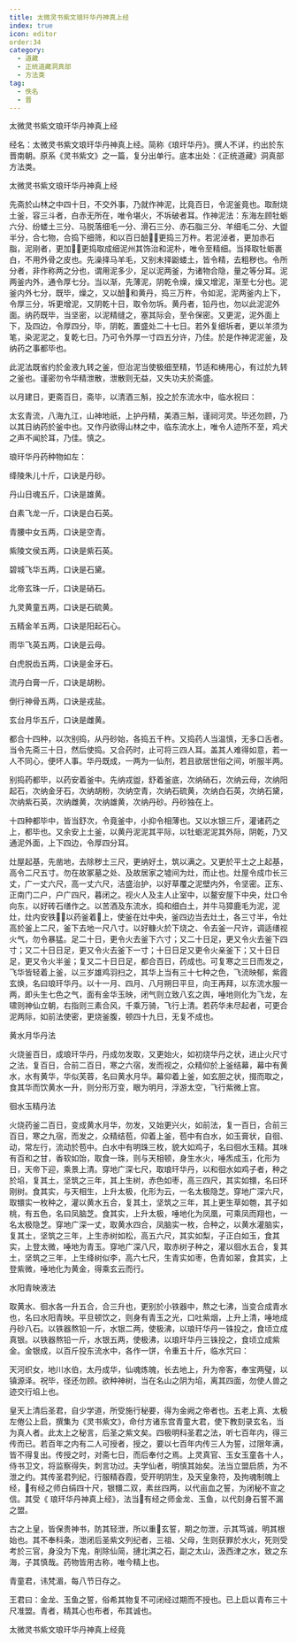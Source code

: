 ```yaml
---
title: 太微灵书紫文琅玕华丹神真上经
index: true
icon: editor
order:34
category:
  - 道藏
  - 正统道藏洞真部
  - 方法类
tag:
  - 佚名
  - 晋
---
```


太微灵书紫文琅玕华丹神真上经  

经名：太微灵书紫文琅玕华丹神真上经。简称《琅玕华丹》。撰人不详，约出於东晋南朝。原系《灵书紫文》之一篇，复分出单行。底本出处：《正统道藏》洞真部方法类。  

太微灵书紫文琅玕华丹神真上经  

先斋於山林之中四十日，不交外事，乃就作神泥，比竟百日，令泥釜竟也。取耐烧土釜，容三斗者，白赤无所在，唯令堪火，不坼破者耳。作神泥法：东海左顾牡蛎六分、纷蝼土三分、马脱落细毛一分、滑石三分、赤石脂三分、羊细毛二分、大盥半分，合七物，合捣下细筛，和以百日醶，更捣三万杵。若泥淖者，更加赤石脂，泥刚者，更加，更捣取成细泥州其饰治和泥朴，唯令至精细。当择取牡蛎裹白，不用外骨之皮也。先澡择马羊毛，又别末择鼢蝼土，皆令精，去粗秽也。令所分者，非作称两之分也，谓用泥多少，足以泥两釜，为诸物合隐，量之等分耳。泥两釜内外，通令厚七分。当以渐，先薄泥，阴乾令燥，燥又增泥，渐至七分也。泥釜内外七分，既毕，燥之，又以醶和黄丹，捣三万杵，令如泥，泥两釜内上下，令厚三分，坼更增泥，又阴乾十日，取令勿坼。黄丹者，铅丹也，勿以此泥泥外面。纳药既毕，当坚密，以泥精缝之，塞其际会，至令保密。又更泥，泥外面上下，及四边，令厚四分，毕，阴乾，置盛处二十七日。若外复细坼者，更以羊须为笔，染泥泥之，复乾七日。乃可令外厚一寸四五分许，乃佳。於是作神泥泥釜，及纳药之事都毕也。  

此泥法既省约於金液九转之釜，但治泥当使极细至精，节适和梼用心，有过於九转之釜也。谨密勿令华精泄散，泄散则无益，又失功夫於斋盛。  

以月建日，更斋百日，斋毕，以清酒三斛，投之於东流水中，临水祝曰：  

太玄青流，八海九江，山神地祇，上护丹精，美酒三斛，谨祠河灵。毕还勿顾，乃以其日纳药於釜中也。又作丹欲得山林之中，临东流水上，唯令人迹所不至，鸡犬之声不闻於耳，乃佳。慎之。  

琅玕华丹药种物如左：  

绛陵朱儿十斤，口诀是丹砂。  

丹山日魂五斤，口诀是雄黄。  

白素飞龙一斤，口诀是白石英。  

青腰中女五两，口诀是空青。  

紫陵文侯五两，口诀是紫石英。  

碧城飞华五两，口诀是石黛。  

北帝玄珠一斤，口诀是硝石。  

九灵黄童五两，口诀是石硫黄。  

五精金羊五两，口诀是阳起石心。  

雨华飞英五两，口诀是云母。  

白虎脱齿五两，口诀是金牙石。  

流丹白膏一斤，口诀是胡粉。  

倒行神骨五两，口诀是戎盐。  

玄台月华五斤，口诀是雌黄。  

都合十四种，以次别捣，从丹砂始，各捣五千杵。又捣药人当温慎，无多口舌者。当令先斋三十日，然后使捣。又合药时，止可将三四人耳。盖其人难得如意，若一人不同心，便坏人事。华丹既成，一两为一仙剂，若且欲居世俗之间，听服半两。  

别捣药都毕，以药安着釜中。先纳戎盥，舒着釜底，次纳硝石，次纳云母，次纳阳起石，次纳金牙石，次纳胡粉，次纳空青，次纳石硫黄，次纳白石英，次纳石黛，次纳紫石英，次纳雌黄，次纳雄黄，次纳丹砂。丹砂独在上。  

十四种都毕中，皆当舒次，令竟釜中，小抑令相薄也。又以水银三斤，灌诸药之上，都毕也。又余安上土釜，以黄丹泥泥其平际，以牡蛎泥泥其外际，阴乾，乃又通泥外面，上下四边，令厚四分耳。  

灶屋起基，先凿地，去除秽土三尺，更纳好土，筑以满之。又更於平土之上起基，高令二尺五寸。勿在故冢墓之处、及故居家之墟间为灶，而止也。灶屋令成巾长三丈，广一丈六尺，高一丈六尺，洁盛治护，以好草覆之泥壁内外，令坚密。正东、正南门二户，户广四尺，暮闭之。视火人及主人止室中，以鳌安屋下中央，灶口令向东，以好砖石缮作之。以苦酒及东流水，捣和细白土，并牛马獐鹿毛为泥，泥灶，灶内安铁，以药釜着上，使釜在灶中央，釜四边当去灶土，各三寸半，令灶高於釜上二尺，釜下去地一尺八寸。以好糠火於下烧之、令去釜一尺许，调适缮视火气，勿令暴猛。足二十日，更令火去釜下六寸；又二十日足，更又令火去釜下四寸；又二十日日足，更又令火去釜下一寸；十日日足又更令火亲釜下；又十日日足，更又令火半釜；复又二十日日足，都合百日，药成也。可复寒之三日而发之，飞华皆轻着上釜，以三岁雄鸡羽扫之，其华上当有三十七种之色，飞流映郁，紫霞玄焕，名曰琅玕华丹。以十一月、四月、八月朔日平旦，向王再拜，以东流水服一两，即头生七色之气，面有金华玉映，闭气则立致八玄之舆，唾地则化为飞龙，左啸则神仙立朝，右指则三素合风，千乘万骑，飞行上清。若药华未尽起者，可更合泥两际，如前法使密，更烧釜腹，顿四十九日，无复不成也。  

黄水月华丹法  

火烧釜百日，成琅玕华丹，丹成勿发取，又更始火，如初烧华丹之状，进止火尺寸之法，复百日，合前二百日，寒之六宿，发而视之，众精仰於上釜结幕，幕中有黄水，水有黄华，华似芙蓉，名曰黄水月华。幕仰着上釜，如玄胆之状，掇而取之，食其华而饮黄水一升，则分形万变，眼为明月，浮游太空，飞行紫微上宫。  

徊水玉精丹法  

火烧药釜二百日，变成黄水月华，勿发，又始更兴火，如前法，复一百日，合前三百日，寒之九宿，而发之，众精结苞，仰着上釜，苞中有白水，如玉膏状，自徊、动，常左行，流动於苞中。白水中有明珠三枚，貌大如鸡子，名曰徊水玉精。其味有百和之甘，香软如饴，取食一珠，则与天相顿，身生水火，唾炁成玉，化形为日，天帝下迎，乘景上清。穿地广深七尺，取琅玕华丹，以和徊水如鸡子者，种之於埳，复其土，坚筑之三年，其上生树，赤色如枣，高三四尺，其实如镮，名曰环刚树。食其实，与天相生，上升太极，化形为云，一名太极隐芝。穿地广深六尺，取镮实一枚种之，灌以黄水五合，复其土，坚筑之三年，其上更生草如匏，其子如桃，有五色，名曰凤脑芝。食其实，上升太极，唾地化为凤凰，可乘凤而翔也，一名太极隐芝。穿地广深一丈，取黄水四合，凤脑实一枚，合种之，以黄水灌脑实，复其土，坚筑之三年，上生赤树如松，高五六尺，其实如梨，子正白如玉，食其实，上登太微，唾地为青玉。穿地广深八尺，取赤树子种之，灌以徊水五合，复其土，坚筑之三年，上生绛树似李，高六七尺，生青实如枣，色青如翠，食其实，上登紫微，唾地化为黄金，得乘玄云而行。  

水阳青映液法  

取黄水、徊水各一升五合，合三升也，更别於小铁器中，熬之七沸，当变合成青水也，名曰水阳青映。平旦顿饮之，则身有青玉之光，口吐紫烟，上升上清，唾地成丹砂八石。以铁器熬铅一斤，水银二两，使极沸，以琅玕华丹一铢投之，食顷立成真银。以铁器熬铅一斤，水银五两，使极沸，以琅玕华丹三铢投之，食顷立成紫金。金银成，以百斤投东流水中，各作一饼，令重五十斤，临水咒曰：  

天河织女，地川水伯，太丹成华，仙魂炼魄，长去地上，升为帝客，奉宝两璧，以镇源泽。祝毕，径还勿顾。欲种神树，当在名山之阴为埳，离其四面，勿使人兽之迹交行埳上也。  

皇天上清后圣君，自少学道，所受施行秘要，得为金阙之帝者也。五老上真、太极左倦公上启，撰集为《灵书紫文》，命付方诸东宫青童大君，使下教刻录玄名，当为真人者。此太上之秘言，后圣之紫文矣。四极明科圣君之法，听七百年内，得三传而已。若百年之内有二人可授者，授之，要以七百年内传三人为誓，过限年满，皆不得复出。传授之时，对斋七日，而后奉付之焉。上灵真官、玉女玉童各十人，侍书卫文，将监察得失，刺言功过。夫学仙者，明慎其始矣。法当立盟启质，为不泄之约。其传圣君列纪，行服精吞霞，受开明阴生，及天皇象符，及拘魂制魄上经，有经之师白绢四十尺，银镮二双，素丝四两，以代亩血之誓，为闭秘不宣之信。其受《 琅玕华丹神真上经》，法当有经之师金龙、玉鱼，以代刻身石誓不漏之盟。  

古之上皇，皆保贵神书，防其轻泄，所以重玄誓，期之勿泄，示其笃诚，明其根始也。其不奉科条，泄闭后圣紫文列纪者，三祖、父母，生则获罪於水火，死则受考於三官，身没为下鬼，削除仙简，摙北淇之石，副之太山，汲西津之水，致之东海，子其慎哉。药物皆用古称，唯今精上也。  

青童君，讳梵湄，每八节日存之。  

王君曰：金龙、玉鱼之誓，俗希其物复不可闭经过期而不授也。已上启以青布三十尺准盟。青者，精其心也布者，布其诚也。  

太微灵书紫文琅玕华丹神真上经竟  
